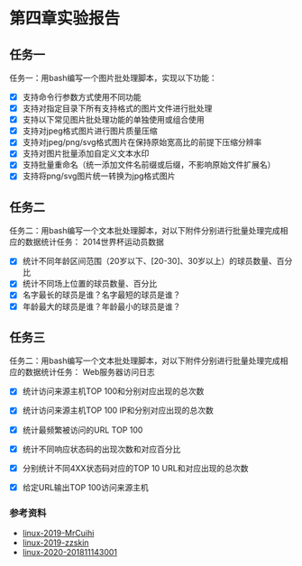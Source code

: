 # 第四章实验报告

## 任务一
   任务一：用bash编写一个图片批处理脚本，实现以下功能：
- [x] 支持命令行参数方式使用不同功能
- [x] 支持对指定目录下所有支持格式的图片文件进行批处理
- [x] 支持以下常见图片批处理功能的单独使用或组合使用
- [x] 支持对jpeg格式图片进行图片质量压缩
- [x] 支持对jpeg/png/svg格式图片在保持原始宽高比的前提下压缩分辨率
- [x] 支持对图片批量添加自定义文本水印
- [x] 支持批量重命名（统一添加文件名前缀或后缀，不影响原始文件扩展名）
- [x] 支持将png/svg图片统一转换为jpg格式图片

## 任务二

任务二：用bash编写一个文本批处理脚本，对以下附件分别进行批量处理完成相应的数据统计任务：
2014世界杯运动员数据
- [x] 统计不同年龄区间范围（20岁以下、[20-30]、30岁以上）的球员数量、百分比
- [x] 统计不同场上位置的球员数量、百分比
- [x] 名字最长的球员是谁？名字最短的球员是谁？
- [x] 年龄最大的球员是谁？年龄最小的球员是谁？

## 任务三

任务二：用bash编写一个文本批处理脚本，对以下附件分别进行批量处理完成相应的数据统计任务：
Web服务器访问日志
- [x] 统计访问来源主机TOP 100和分别对应出现的总次数
- [x] 统计访问来源主机TOP 100 IP和分别对应出现的总次数
- [x] 统计最频繁被访问的URL TOP 100
- [x] 统计不同响应状态码的出现次数和对应百分比
- [x] 分别统计不同4XX状态码对应的TOP 10 URL和对应出现的总次数
- [x] 给定URL输出TOP 100访问来源主机


### 参考资料
- [linux-2019-MrCuihi](https://github.com/suancaiji/linux-2019-MrCuihi/tree/chap0x04_final/Linux%E7%B3%BB%E7%BB%9F%E4%B8%8E%E7%BD%91%E7%BB%9C%E7%AE%A1%E7%90%86)
- [linux-2019-zzskin](https://github.com/suancaiji/linux-2019-zzskin)
- [linux-2020-201811143001](https://github.com/CUCCS/linux-2020-201811143001)